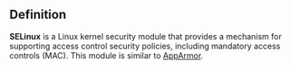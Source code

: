 ## Definition
__SELinux__ is a Linux kernel security module that provides a mechanism for supporting access control security policies, including mandatory access controls (MAC). This module is similar to [AppArmor](</General Info/Tecnologias/Linux Sec Modules/AppArmor.md>).